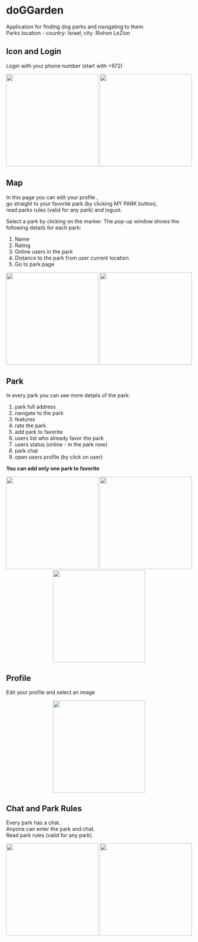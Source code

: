 # doGGarden

Application for finding dog parks and navigating to them.<br />
Parks location - country: Israel, city :Rishon LeZion


## Icon and Login
Login with your phone number (start with +972)

<p float="left" align="middle" padding="5">
  <img src="/images/img_app_icon.jpg?raw=true" width="250" />
  <img src="/images/img_login.jpg?raw=true" width="250" /> 
</p>


## Map
In this page you can edit your profile , <br />
go straight to your favorite park (by clicking MY PARK button),<br />
read parks rules (valid for any park) and loguot.

Select a park by clicking on the marker.
The pop-up window shows the following details for each park:
1. Name
2. Rating
3. Online users in the park
4. Distance to the park from user current location
5. Go to park page

<p float="left" align="middle" padding="5">
  <img src="/images/img_map.jpg?raw=true" width="250" />
  <img src="/images/img_popup.jpg?raw=true" width="250" /> 
</p>


## Park
In every park you can see more details of the park:
1. park full address
2. navigate to the park
3. features
4. rate the park
5. add park to favorite
6. users list who already favor the park
7. users status (online - in the park now)
8. park chat
9. open users profile (by click on user)

**You can add only one park to favorite**
<p float="left" align="middle" padding="5">
  <img src="/images/img_park.jpg?raw=true" width="250" />
  <img src="/images/img_favorite.jpg?raw=true" width="250" /> 
   <img src="/images/Img__profile.jpg?raw=true" width="250" /> 
</p>

## Profile 
Edit your profile and select an image

<p float="left" align="middle" padding="5">
  <img src="/images/img_editProfile.jpg?raw=true" width="250" />
</p>


## Chat and Park Rules 
Every park has a chat.<br />
Anyone can enter the park and chat.<br />
Read park rules (valid for any park).

<p float="left" align="middle" padding="5">
  <img src="/images/img_chat.jpg?raw=true" width="250" />
   <img src="/images/img_rules.jpg?raw=true" width="250" />
</p>

